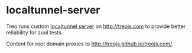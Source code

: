 # localtunnel-server

Treo runs custom [localtunnel server](https://github.com/localtunnel/server)
on http://treojs.com to provide better reliability for zuul tests.

Content for root domain proxies to http://treojs.github.io/treojs.com/.
